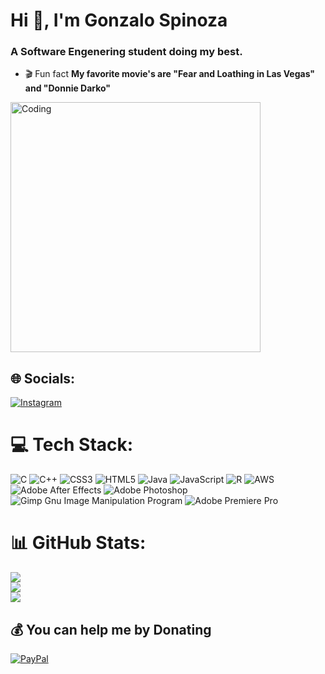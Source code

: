 <h1>Hi 👋, I'm Gonzalo Spinoza</h1>
<h3>A Software Engenering student doing my best.</h3>

- 🎬 Fun fact **My favorite movie's are "Fear and Loathing in Las Vegas" and "Donnie Darko"**
<img  alt="Coding" width="400" src="https://steamuserimages-a.akamaihd.net/ugc/822313860021066206/161730001B0359FBD516838A11618E4CF6CD5009/?imw=1024&imh=576&ima=fit&impolicy=Letterbox&imcolor=%23000000&letterbox=true">

## 🌐 Socials:
[![Instagram](https://img.shields.io/badge/Instagram-%23E4405F.svg?logo=Instagram&logoColor=white)](https://instagram.com/hzaelbc) 

# 💻 Tech Stack:
![C](https://img.shields.io/badge/c-%2300599C.svg?style=flat&logo=c&logoColor=white) ![C++](https://img.shields.io/badge/c++-%2300599C.svg?style=flat&logo=c%2B%2B&logoColor=white) ![CSS3](https://img.shields.io/badge/css3-%231572B6.svg?style=flat&logo=css3&logoColor=white) ![HTML5](https://img.shields.io/badge/html5-%23E34F26.svg?style=flat&logo=html5&logoColor=white) ![Java](https://img.shields.io/badge/java-%23ED8B00.svg?style=flat&logo=java&logoColor=white) ![JavaScript](https://img.shields.io/badge/javascript-%23323330.svg?style=flat&logo=javascript&logoColor=%23F7DF1E) ![R](https://img.shields.io/badge/r-%23276DC3.svg?style=flat&logo=r&logoColor=white) ![AWS](https://img.shields.io/badge/AWS-%23FF9900.svg?style=flat&logo=amazon-aws&logoColor=white) ![Adobe After Effects](https://img.shields.io/badge/Adobe%20After%20Effects-9999FF.svg?style=flat&logo=Adobe%20After%20Effects&logoColor=white) ![Adobe Photoshop](https://img.shields.io/badge/adobephotoshop-%2331A8FF.svg?style=flat&logo=adobephotoshop&logoColor=white) ![Gimp Gnu Image Manipulation Program](https://img.shields.io/badge/Gimp-657D8B?style=flat&logo=gimp&logoColor=FFFFFF) ![Adobe Premiere Pro](https://img.shields.io/badge/Adobe%20Premiere%20Pro-9999FF.svg?style=flat&logo=Adobe%20Premiere%20Pro&logoColor=white)
# 📊 GitHub Stats:
![](https://github-readme-stats.vercel.app/api?username=merovingian01&theme=dark&hide_border=true&include_all_commits=false&count_private=true)<br/>
![](https://github-readme-streak-stats.herokuapp.com/?user=merovingian01&theme=dark&hide_border=true)<br/>
![](https://github-readme-stats.vercel.app/api/top-langs/?username=merovingian01&theme=dark&hide_border=true&include_all_commits=false&count_private=true&layout=compact)

  ## 💰 You can help me by Donating
  [![PayPal](https://img.shields.io/badge/PayPal-00457C?style=for-the-badge&logo=paypal&logoColor=white)](https://paypal.me/HazaelEspinoza01) 

  
<!-- Proudly created with GPRM ( https://gprm.itsvg.in ) -->
